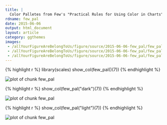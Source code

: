 ```yaml
---
title: |
  Color Palletes from Few's "Practical Rules for Using Color in Charts"
rdname: few_pal
date: 2015-06-06
output: html_document
layout: article
category: ggthemes
images:
 - /allYourFigureAreBelongToUs/figure/source/2015-06-06-few_pal/few_pal-1.png
 - /allYourFigureAreBelongToUs/figure/source/2015-06-06-few_pal/few_pal-2.png
 - /allYourFigureAreBelongToUs/figure/source/2015-06-06-few_pal/few_pal-3.png
---
```





{% highlight r %}
library(scales)
show_col(few_pal()(7))
{% endhighlight %}

![plot of chunk few_pal](/allYourFigureAreBelongToUs/figure/source/2015-06-06-few_pal/few_pal-1.png) 

{% highlight r %}
show_col(few_pal("dark")(7))
{% endhighlight %}

![plot of chunk few_pal](/allYourFigureAreBelongToUs/figure/source/2015-06-06-few_pal/few_pal-2.png) 

{% highlight r %}
show_col(few_pal("light")(7))
{% endhighlight %}

![plot of chunk few_pal](/allYourFigureAreBelongToUs/figure/source/2015-06-06-few_pal/few_pal-3.png) 